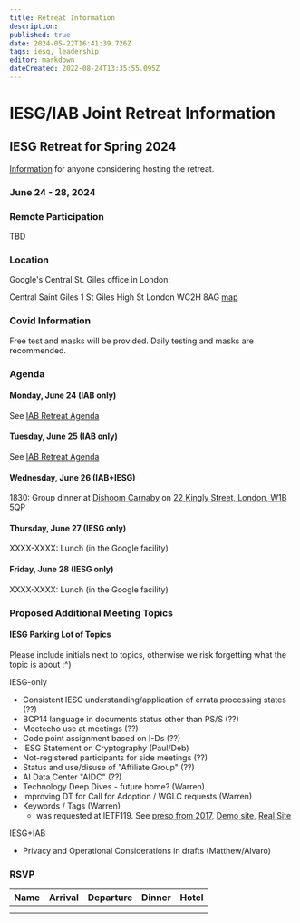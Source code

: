 ```yaml
---
title: Retreat Information
description: 
published: true
date: 2024-05-22T16:41:39.726Z
tags: iesg, leadership
editor: markdown
dateCreated: 2022-08-24T13:35:55.095Z
---
```


# IESG/IAB Joint Retreat Information
##  IESG Retreat for Spring 2024 
[Information](https://docs.google.com/document/d/1qhVhBBAbjujyjSZygTPeqWOs6Vg1zU-DLVTVodV7bDw/edit?usp=sharing) for anyone considering hosting the retreat. 

### June 24 - 28, 2024 



### Remote Participation 

TBD



### Location 

Google's Central St. Giles office in London:

Central Saint Giles
1 St Giles High St
London
WC2H 8AG
[map](https://www.google.com/maps/place/Central+Saint+Giles/)
 
### Covid Information 

Free test and masks will be provided. Daily testing and masks are recommended.


### Agenda 

#### Monday, June 24 (IAB only)

See [IAB Retreat Agenda](https://wiki.ietf.org/group/iab/2024_Retreat)

#### Tuesday, June 25 (IAB only)

See [IAB Retreat Agenda](https://wiki.ietf.org/group/iab/2024_Retreat)

#### Wednesday, June 26 (IAB+IESG)


1830: Group dinner at [Dishoom Carnaby](https://www.dishoom.com/carnaby/) on [22 Kingly Street, London, W1B 5QP](https://www.google.com/maps/place/Dishoom+Carnaby/@51.5130915,-0.1417758,17z/data=!3m1!4b1!4m5!3m4!1s0x487604d56e75df5f:0x46d397c759942b9f!8m2!3d51.5130882!4d-0.1395871?shorturl=1)



#### Thursday, June 27 (IESG only)

XXXX-XXXX: Lunch (in the Google facility) 

#### Friday, June 28 (IESG only)

XXXX-XXXX: Lunch (in the Google facility) 

### Proposed Additional Meeting Topics

#### IESG Parking Lot of Topics

Please include initials next to topics, otherwise we risk forgetting what the topic is about :^)

IESG-only
* Consistent IESG understanding/application of errata processing states (??)
* BCP14 language in documents status other than PS/S (??)
* Meetecho use at meetings (??)
* Code point assignment based on I-Ds (??)
* IESG Statement on Cryptography (Paul/Deb)
* Not-registered participants for side meetings (??)
* Status and use/disuse of "Affiliate Group" (??)
* AI Data Center "AIDC" (??)
* Technology Deep Dives - future home? (Warren)
* Improving DT for Call for Adoption / WGLC requests (Warren)
* Keywords / Tags (Warren)
  * was requested at IETF119. See [preso from 2017](https://slides.com/wkumari/deck-f68ee558-abac-4af2-9357-5669734d3445?token=hcQPCnnP#/9), [Demo site](https://www.superficialinjurymonkey.com/keywords/page.html), [Real Site](https://www.ietf.org/technologies/keywords/)

IESG+IAB
* Privacy and Operational Considerations in drafts (Matthew/Alvaro)

### RSVP

| Name        | Arrival    | Departure  | Dinner  | Hotel |
| :---        |   :----:   |    :----:  | :----:  |:----: |
|      |   |  |      | |
|       |  |  |      | |





